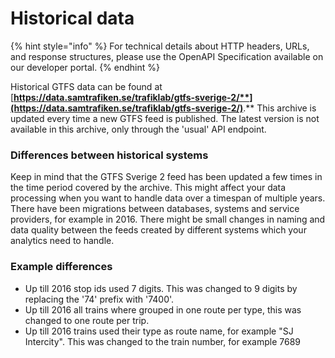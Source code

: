 # Historical data

{% hint style="info" %}
For technical details about HTTP headers, URLs,  and response structures, please use the OpenAPI Specification available on our developer portal.
{% endhint %}

Historical GTFS data can be found at  [**https://data.samtrafiken.se/trafiklab/gtfs-sverige-2/**](https://data.samtrafiken.se/trafiklab/gtfs-sverige-2/)**.** This archive is updated every time a new GTFS feed is published. The latest version is not available in this archive, only through the 'usual' API endpoint.

### Differences between historical systems

Keep in mind that the GTFS Sverige 2 feed has been updated a few times in the time period covered by the archive. This might affect your data processing when you want to handle data over a timespan of multiple years. There have been migrations between databases, systems and service providers, for example in 2016. There might be small changes in naming and data quality between the feeds created by different systems which your analytics need to handle.

### Example differences

* Up till 2016 stop ids used 7 digits. This was changed to 9 digits by replacing the '74' prefix with '7400'.
* Up till 2016 all trains where grouped in one route per type, this was changed to one route per trip.
* Up till 2016 trains used their type as route name, for example "SJ Intercity". This was changed to the train number, for example 7689



